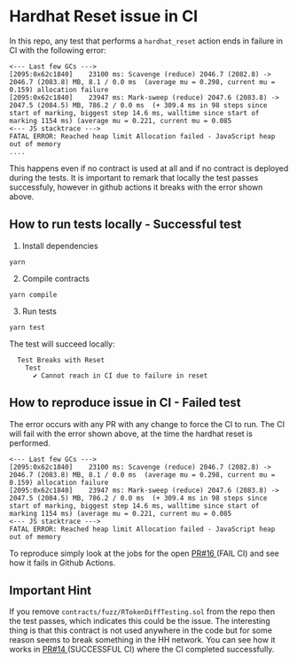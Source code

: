 # Hardhat Reset issue in CI

In this repo, any test that performs a `hardhat_reset` action ends in failure in CI with the following error:

```
<--- Last few GCs --->
[2095:0x62c1840]    23100 ms: Scavenge (reduce) 2046.7 (2082.8) -> 2046.7 (2083.8) MB, 8.1 / 0.0 ms  (average mu = 0.298, current mu = 0.159) allocation failure 
[2095:0x62c1840]    23947 ms: Mark-sweep (reduce) 2047.6 (2083.8) -> 2047.5 (2084.5) MB, 786.2 / 0.0 ms  (+ 309.4 ms in 98 steps since start of marking, biggest step 14.6 ms, walltime since start of marking 1154 ms) (average mu = 0.221, current mu = 0.085
<--- JS stacktrace --->
FATAL ERROR: Reached heap limit Allocation failed - JavaScript heap out of memory
....
```

This happens even if no contract is used at all and if no contract is deployed during the tests. It is important to remark that locally the test passes successfuly, however in github actions it breaks with the error shown above.

## How to run tests locally - Successful test

1. Install dependencies
```
yarn 
```

2. Compile contracts
```
yarn compile
```

3. Run tests
```
yarn test
```

The test will succeed locally:


```
  Test Breaks with Reset
    Test
      ✔ Cannot reach in CI due to failure in reset
```

## How to reproduce issue in CI - Failed test

The error occurs with any PR with any change to force the CI to run. The CI will fail with the error shown above, at the time the hardhat reset is performed.
```
<--- Last few GCs --->
[2095:0x62c1840]    23100 ms: Scavenge (reduce) 2046.7 (2082.8) -> 2046.7 (2083.8) MB, 8.1 / 0.0 ms  (average mu = 0.298, current mu = 0.159) allocation failure 
[2095:0x62c1840]    23947 ms: Mark-sweep (reduce) 2047.6 (2083.8) -> 2047.5 (2084.5) MB, 786.2 / 0.0 ms  (+ 309.4 ms in 98 steps since start of marking, biggest step 14.6 ms, walltime since start of marking 1154 ms) (average mu = 0.221, current mu = 0.085
<--- JS stacktrace --->
FATAL ERROR: Reached heap limit Allocation failed - JavaScript heap out of memory
```

To reproduce simply look at the jobs for the open [ PR#16 ](https://github.com/julianmrodri/hhreset-ci-issue/pull/16/)(FAIL CI) and see how it fails in Github Actions.


## Important Hint

If you remove `contracts/fuzz/RTokenDiffTesting.sol` from the repo then the test passes, which indicates this could be the issue. The interesting thing is that this contract is not used anywhere in the code but for some reason seems to break something in the HH network. You can see how it works in  [ PR#14 ](https://github.com/julianmrodri/hhreset-ci-issue/pull/14/) (SUCCESSFUL CI) where the CI completed successfully.
